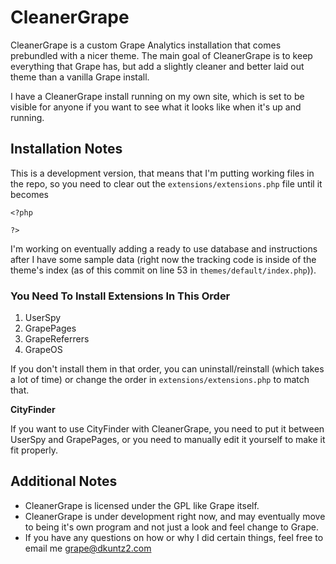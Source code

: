 # CleanerGrape

CleanerGrape is a custom Grape Analytics installation that comes prebundled with a nicer theme.
The main goal of CleanerGrape is to keep everything that Grape has, but add a slightly cleaner
and better laid out theme than a vanilla Grape install.

I have a CleanerGrape install running on my own site, which is set to be visible for anyone if you want to see what it looks like when it's up and running.

## Installation Notes

This is a development version, that means that I'm putting working files in the repo, so you need to clear out the `extensions/extensions.php` file until it becomes

    <?php
    
    ?>

I'm working on eventually adding a ready to use database and instructions after I have some
sample data (right now the tracking code is inside of the theme's index (as of this commit on line 53 in `themes/default/index.php`)).

### You Need To Install Extensions In This Order

1. UserSpy
2. GrapePages
3. GrapeReferrers
4. GrapeOS

If you don't install them in that order, you can uninstall/reinstall (which takes a lot of time) or change the order in `extensions/extensions.php` to match that.

__CityFinder__

If you want to use CityFinder with CleanerGrape, you need to put it between UserSpy and GrapePages, or you need to manually edit it yourself to make it fit properly.

## Additional Notes

* CleanerGrape is licensed under the GPL like Grape itself.
* CleanerGrape is under development right now, and may eventually move to being it's own program and not just a look and feel change to Grape.
* If you have any questions on how or why I did certain things, feel free to email me grape@dkuntz2.com